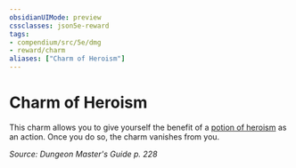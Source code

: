 ```yaml
---
obsidianUIMode: preview
cssclasses: json5e-reward
tags:
- compendium/src/5e/dmg
- reward/charm
aliases: ["Charm of Heroism"]
---
```

# Charm of Heroism

This charm allows you to give yourself the benefit of a [potion of heroism](/compendium/items/potion-of-heroism.md) as an action. Once you do so, the charm vanishes from you.

*Source: Dungeon Master's Guide p. 228*
